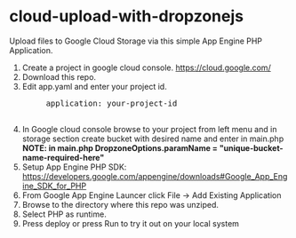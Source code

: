 cloud-upload-with-dropzonejs
============================
Upload files to Google Cloud Storage via this simple App Engine PHP Application.

1. Create a project in google cloud console. https://cloud.google.com/
2. Download this repo.
3. Edit app.yaml and enter your project id.
    <pre>
        application: your-project-id
    </pre>
4. In Google cloud console browse to your project from left menu and in storage section create bucket with desired name and enter in main.php
            <b>NOTE: in main.php DropzoneOptions.paramName = "unique-bucket-name-required-here"</b>
5. Setup App Engine PHP SDK: https://developers.google.com/appengine/downloads#Google_App_Engine_SDK_for_PHP
6. From Google App Engine Launcer click File -> Add Existing Application
7. Browse to the directory where this repo was unziped.
8. Select PHP as runtime.
9. Press deploy or press Run to try it out on your local system
